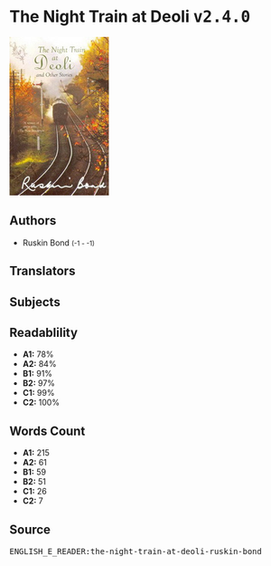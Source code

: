 # The Night Train at Deoli <kbd>v2.4.0</kbd>

![](./cover.medium.jpg "")

## Authors


 - Ruskin Bond <small>(-1 - -1)</small>

## Translators



## Subjects



## Readablility


 - **A1:** 78%
 - **A2:** 84%
 - **B1:** 91%
 - **B2:** 97%
 - **C1:** 99%
 - **C2:** 100%

## Words Count


 - **A1:** 215
 - **A2:** 61
 - **B1:** 59
 - **B2:** 51
 - **C1:** 26
 - **C2:** 7

## Source


<kbd>ENGLISH_E_READER:the-night-train-at-deoli-ruskin-bond</kbd>
